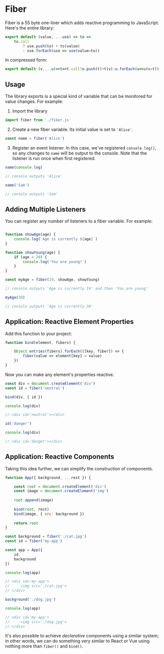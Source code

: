 # Fiber

Fiber is a 55 byte one-liner which adds reactive programming to JavaScript. Here's the entire library:

```js
export default (value, ...use) => to =>
	to.call
		? use.push(to) + to(value)
		: use.forEach(use => use(value=to))
```

In compressed form:

```js
export default (v,...u)=>t=>t.call?u.push(t)+t(v):u.forEach(u=>u(v=t))
```

## Usage

The library exports is a special kind of variable that can be monitored for value changes. For example:

1. Import the library 

```js
import fiber from './fiber.js'
```

2. Create a new fiber variable. Its initial value is set to `'Alice'`.

```js
const name = fiber('Alice')
```

3. Register an event listener. In this case, we've registered `console.log()`, so any changes to `name` will be output to the console. Note that the listener is run once when first registered.

```js
name(console.log)

// console outputs 'Alice'

name('Sam')

// console outputs 'Sam'
```

## Adding Multiple Listeners

You can register any number of listeners to a fiber variable. For example:

```js

function showAge(age) {
	console.log(`Age is currently ${age}`)
}

function showYoung(age) {
	if (age < 20) {
		console.log('You are young!')
	}
}

const myAge = fiber(19, showAge, showYoung)

// console outputs 'Age is currently 19' and then 'You are young'

myAge(30)

// console outputs 'Age is currently 30'
```

## Application: Reactive Element Properties

Add this function to your project:

```js
function bind(element, fibers) {

	Object.entries(fibers).forEach(([key, fiber]) => {
		fiber(value => element[key] = value)
	})
}
```

Now you can make any element's properties reactive.

```js
const div = document.createElement('div')
const id = fiber('neutral')

bind(div, { id })
```

```js
console.log(div)

// <div id='neutral'></div>
```

```js
id('danger')

console.log(div)

// <div id='danger'></div>
```

## Application: Reactive Components

Taking this idea further, we can simplify the construction of components.

```js
function App({ background, ...rest }) {

	const root = document.createElement('div')
	const image = document.createElement('img')
	
	root.append(image)
	
	bind(root, rest)
	bind(image, { src: background })
	
	return root
}
```

```js
const background = fiber('./cat.jpg')
const id = fiber('my-app')

const app = App({
	id,
	background
})
```

```js
console.log(app)

// <div id='my-app'>
//     <img src='./cat.jpg'>
// </div>
```

```js
background('./dog.jpg')

console.log(app)

// <div id='my-app'>
//     <img src='./dog.jpg'>
// </div>
```

It's also possible to achieve *declarative* components using a similar system; in other words, we can do something very similar to React or Vue using nothing more than `fiber()` and `bind()`.

